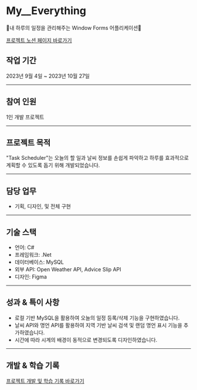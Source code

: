 # My__Everything
💙내 하루의 일정을 관리해주는 Window Forms 어플리케이션💙

[프로젝트 노션 페이지 바로가기](https://jewel-woodpecker-781.notion.site/My-Everything-443f3fdbaa8b434588302e91fb8059b7)



## 작업 기간

2023년 9월 4일 ~ 2023년 10월 27일

---

## 참여 인원

1인 개발 프로젝트

---

## 프로젝트 목적

"Task Scheduler"는 오늘의 할 일과 날씨 정보를 손쉽게 파악하고 하루를 효과적으로 계획할 수 있도록 돕기 위해 개발되었습니다.

---

## 담당 업무

- 기획, 디자인, 및 전체 구현

---

## 기술 스택

- 언어: C#
- 프레임워크: .Net
- 데이터베이스: MySQL
- 외부 API: Open Weather API, Advice Slip API
- 디자인: Figma

---

## 성과 & 특이 사항

- 로컬 기반 MySQL을 활용하여 오늘의 일정 등록/삭제 기능을 구현하였습니다.
- 날씨 API와 명언 API를 활용하여 지역 기반 날씨 검색 및 랜덤 명언 표시 기능을 추가하였습니다.
- 시간에 따라 시계의 배경이 동적으로 변경되도록 디자인하였습니다.

---

## 개발 & 학습 기록

[프로젝트 개발 및 학습 기록 바로가기](https://jewel-woodpecker-781.notion.site/My-Everything-443f3fdbaa8b434588302e91fb8059b7)
